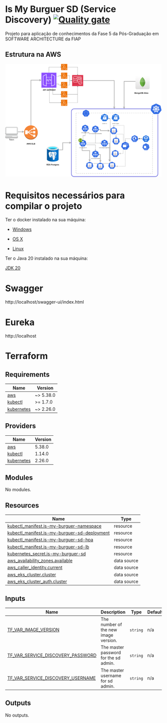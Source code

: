 # Is My Burguer SD (Service Discovery) [![Quality gate](https://sonarcloud.io/api/project_badges/quality_gate?project=ismaelgcosta_is-my-burguer-sd)](https://sonarcloud.io/summary/new_code?id=ismaelgcosta_is-my-burguer-sd)

Projeto para aplicação de conhecimentos da Fase 5 da Pós-Graduação em SOFTWARE ARCHITECTURE da FIAP

## Estrutura na AWS

![alt text](/docs/is-my-burguer-api.drawio.png)

# Requisitos necessários para compilar o projeto

Ter o docker instalado na sua máquina:

* [Windows](https://docs.docker.com/windows/started)

* [OS X](https://docs.docker.com/mac/started/)

* [Linux](https://docs.docker.com/linux/started/)

Ter o Java 20 instalado na sua máquina:

[JDK 20](https://jdk.java.net/java-se-ri/20)

# Swagger
http://localhost/swagger-ui/index.html

# Eureka
http://localhost

# Terraform

## Requirements

| Name | Version |
|------|---------|
| <a name="requirement_aws"></a> [aws](#requirement\_aws) | ~> 5.38.0 |
| <a name="requirement_kubectl"></a> [kubectl](#requirement\_kubectl) | >= 1.7.0 |
| <a name="requirement_kubernetes"></a> [kubernetes](#requirement\_kubernetes) | ~> 2.26.0 |

## Providers

| Name | Version |
|------|---------|
| <a name="provider_aws"></a> [aws](#provider\_aws) | 5.38.0 |
| <a name="provider_kubectl"></a> [kubectl](#provider\_kubectl) | 1.14.0 |
| <a name="provider_kubernetes"></a> [kubernetes](#provider\_kubernetes) | 2.26.0 |

## Modules

No modules.


## Resources

| Name | Type |
|------|------|
| [kubectl_manifest.is-my-burguer-namespace](https://registry.terraform.io/providers/gavinbunney/kubectl/latest/docs/resources/manifest) | resource |
| [kubectl_manifest.is-my-burguer-sd-deployment](https://registry.terraform.io/providers/gavinbunney/kubectl/latest/docs/resources/manifest) | resource |
| [kubectl_manifest.is-my-burguer-sd-hpa](https://registry.terraform.io/providers/gavinbunney/kubectl/latest/docs/resources/manifest) | resource |
| [kubectl_manifest.is-my-burguer-sd-lb](https://registry.terraform.io/providers/gavinbunney/kubectl/latest/docs/resources/manifest) | resource |
| [kubernetes_secret.is-my-burguer-sd](https://registry.terraform.io/providers/hashicorp/kubernetes/latest/docs/resources/secret) | resource |
| [aws_availability_zones.available](https://registry.terraform.io/providers/hashicorp/aws/latest/docs/data-sources/availability_zones) | data source |
| [aws_caller_identity.current](https://registry.terraform.io/providers/hashicorp/aws/latest/docs/data-sources/caller_identity) | data source |
| [aws_eks_cluster.cluster](https://registry.terraform.io/providers/hashicorp/aws/latest/docs/data-sources/eks_cluster) | data source |
| [aws_eks_cluster_auth.cluster](https://registry.terraform.io/providers/hashicorp/aws/latest/docs/data-sources/eks_cluster_auth) | data source |

## Inputs

| Name | Description | Type | Default | Required |
|------|-------------|------|---------|:--------:|
| <a name="input_TF_VAR_IMAGE_VERSION"></a> [TF\_VAR\_IMAGE\_VERSION](#input\_TF\_VAR\_IMAGE\_VERSION) | The number of the new image version. | `string` | n/a | yes |
| <a name="input_TF_VAR_SERVICE_DISCOVERY_PASSWORD"></a> [TF\_VAR\_SERVICE\_DISCOVERY\_PASSWORD](#input\_TF\_VAR\_SERVICE\_DISCOVERY\_PASSWORD) | The master password for the sd admin. | `string` | n/a | yes |
| <a name="input_TF_VAR_SERVICE_DISCOVERY_USERNAME"></a> [TF\_VAR\_SERVICE\_DISCOVERY\_USERNAME](#input\_TF\_VAR\_SERVICE\_DISCOVERY\_USERNAME) | The master username for sd admin. | `string` | n/a | yes |

## Outputs

No outputs.
